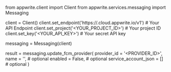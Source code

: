 from appwrite.client import Client
from appwrite.services.messaging import Messaging

client = Client()
client.set_endpoint('https://<REGION>.cloud.appwrite.io/v1') # Your API Endpoint
client.set_project('<YOUR_PROJECT_ID>') # Your project ID
client.set_key('<YOUR_API_KEY>') # Your secret API key

messaging = Messaging(client)

result = messaging.update_fcm_provider(
    provider_id = '<PROVIDER_ID>',
    name = '<NAME>', # optional
    enabled = False, # optional
    service_account_json = [] # optional
)

